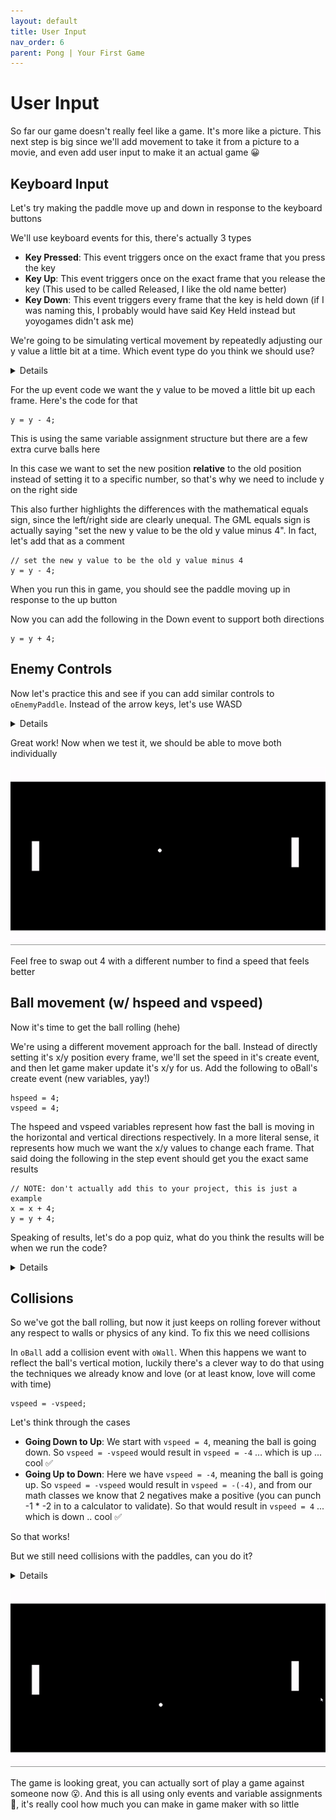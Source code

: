 ```yaml
---
layout: default
title: User Input
nav_order: 6
parent: Pong | Your First Game
---
```


# User Input

So far our game doesn't really feel like a game. It's more like a picture. This next step is big since we'll add movement to take it from a picture to a movie, and even add user input to make it an actual game 😀

## Keyboard Input

Let's try making the paddle move up and down in response to the keyboard buttons

We'll use keyboard events for this, there's actually 3 types

 * **Key Pressed**: This event triggers once on the exact frame that you press the key
 * **Key Up**: This event triggers once on the exact frame that you release the key (This used to be called Released, I like the old name better)
 * **Key Down**: This event triggers every frame that the key is held down (if I was naming this, I probably would have said Key Held instead but yoyogames didn't ask me)

We're going to be simulating vertical movement by repeatedly adjusting our y value a little bit at a time. Which event type do you think we should use?

<details data-summary="Key Pressed, Key Released, or Key Down?" markdown="1">

**Key Down**

Since it's repeatedly updating every frame, Key Down is the way to go, Key Pressed/Released would have only activated once at a time

Go ahead and jump into oPaddle and add events for "Key Down > Up" and "Key Down > Down" (super confusing, again I wish I could say "Key Held > Down" 😭 )

</details>

For the up event code we want the y value to be moved a little bit up each frame. Here's the code for that

```
y = y - 4;
```

This is using the same variable assignment structure but there are a few extra curve balls here

In this case we want to set the new position **relative** to the old position instead of setting it to a specific number, so that's why we need to include y on the right side

This also further highlights the differences with the mathematical equals sign, since the left/right side are clearly unequal. The GML equals sign is actually saying "set the new y value to be the old y value minus 4". In fact, let's add that as a comment

```
// set the new y value to be the old y value minus 4
y = y - 4;
```

When you run this in game, you should see the paddle moving up in response to the up button

Now you can add the following in the Down event to support both directions

```
y = y + 4;
```

## Enemy Controls

Now let's practice this and see if you can add similar controls to ``oEnemyPaddle``. Instead of the arrow keys, let's use WASD

<details data-summary="Add Enemy Controls" markdown="1">

It ends up being the same code, just with different events

**Key Down > W**

```
y = y - 4;
```

**Key Down > S**

```
y = y + 4;
```

</details>

Great work! Now when we test it, we should be able to move both individually

![](../../images/pong/paddle_move.gif)

Feel free to swap out 4 with a different number to find a speed that feels better

## Ball movement (w/ hspeed and vspeed)

Now it's time to get the ball rolling (hehe)

We're using a different movement approach for the ball. Instead of directly setting it's x/y position every frame, we'll set the speed in it's create event, and then let game maker update it's x/y for us. Add the following to oBall's create event (new variables, yay!)

```
hspeed = 4;
vspeed = 4;
```

The hspeed and vspeed variables represent how fast the ball is moving in the horizontal and vertical directions respectively. In a more literal sense, it represents how much we want the x/y values to change each frame. That said doing the following in the step event should get you the exact same results

```
// NOTE: don't actually add this to your project, this is just a example
x = x + 4;
y = y + 4;
```

Speaking of results, let's do a pop quiz, what do you think the results will be when we run the code?

<details data-summary="Which direction will the ball move?" markdown="1">

Diagonally down and to the right

Remember positive x and positive y are right and down respectively

Because we're doing both at the same time we end up with a diagonal effect

![](../../images/pong/ball_move.gif)

</details>

## Collisions

So we've got the ball rolling, but now it just keeps on rolling forever without any respect to walls or physics of any kind. To fix this we need collisions

In ``oBall`` add a collision event with ``oWall``. When this happens we want to reflect the ball's vertical motion, luckily there's a clever way to do that using the techniques we already know and love (or at least know, love will come with time)

```
vspeed = -vspeed;
```

Let's think through the cases

 * **Going Down to Up**: We start with ``vspeed = 4``, meaning the ball is going down. So ``vspeed = -vspeed`` would result in ``vspeed = -4`` ... which is up ... cool ✅
 * **Going Up to Down**: Here we have ``vspeed = -4``, meaning the ball is going up. So ``vspeed = -vspeed`` would result in ``vspeed = -(-4)``, and from our math classes we know that 2 negatives make a positive (you can punch -1 * -2 in to a calculator to validate). So that would result in ``vspeed = 4`` ... which is down .. cool ✅

So that works!

But we still need collisions with the paddles, can you do it?

<details data-summary="Using the same technique can you add horizontal collisions with the paddes?" markdown="1">

Should just be a matter of different collision events using the hspeed variable instead of vspeed

You can add 2 collision events to the ball (one for each paddle) and use the following code for both

``hspeed = -hspeed;``

</details>

![](../../images/pong/ball_collide.gif)

The game is looking great, you can actually sort of play a game against someone now 😮. And this is all using only events and variable assignments 🤯, it's really cool how much you can make in game maker with so little

